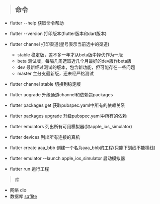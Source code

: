 > ## 命令

* flutter --help 获取命令帮助 
* flutter --version 打印版本(flutter版本和dart版本)
* flutter channel 打印渠道(星号表示当前选中的渠道)
    
    * stable 稳定版，差不多一年才从beta版中择优作为一版
    * beta 测试版，每隔几周选取近几个月最好的dev版作beta版
    * dev 最新经过测试的版本，包含新功能，但可能存在一些问题
    * master 主分支最新版，还未经严格测试
    
* flutter channel stable 切换到稳定版
* flutter uograde 升级通道channel和依赖包packages
* flutter packages get 获取pubspec.yaml中所有的依赖关系
* flutter packages upgrade 升级pubspec.yaml中所有的依赖
* flutter emulators 列出所有可用模拟器(如apple_ios_simulator)
* flutter devices 列出所有连接的真机
* flutter create aaa_bbb 创建一个名为aaa_bbb的工程(只能下划线不能横线)
* flutter emulator --launch apple_ios_simulator 启动模拟器
* flutter run 运行工程

> 库

* 网络 dio
* 数据库 [sqflite](https://pub.dartlang.org/packages/sqflite)